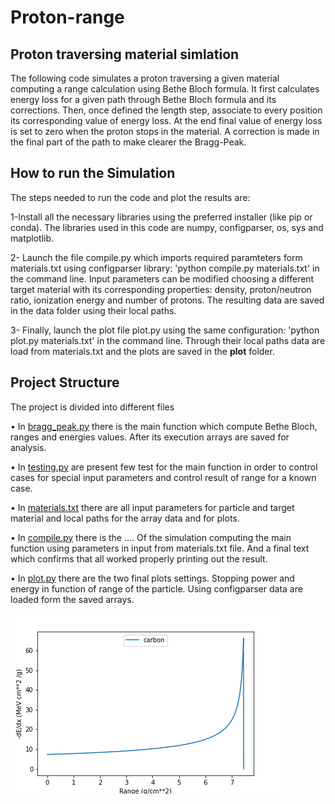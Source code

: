 # Proton-range

## Proton traversing material simlation 
The following code simulates a proton traversing a given material computing a range calculation using Bethe Bloch formula.
It first calculates energy loss for a given path through Bethe Bloch formula and its corrections.
Then, once defined the length step, associate to every position its corresponding value of energy loss. At the end final value of energy loss is set to zero when the proton stops in the material. A correction is made in the final part of the path to make clearer the Bragg-Peak.

## How to run the Simulation
The steps needed to run the code and plot the results are:

1-Install all the necessary libraries using the preferred installer (like pip or conda). The libraries used in this code are numpy, configparser,  os, sys and matplotlib.

2-	Launch the file compile.py which imports required paramteters form materials.txt using configparser library: 'python compile.py materials.txt' in the command line. Input parameters can be modified choosing a different target material with its corresponding properties: density, proton/neutron ratio, ionization energy and number of protons. The resulting data are saved in the data folder using their local paths.

3-	Finally, launch the plot file plot.py using the same configuration: 'python plot.py materials.txt' in the command line. Through their local paths data are load from materials.txt and the plots are saved in the **plot** folder. 

## Project Structure
The project is divided into different files

•	In [bragg_peak.py](/bragg_peak.py) there is the main function which compute Bethe Bloch, ranges and energies values. After its execution arrays are saved for analysis.

•	In [testing.py](/testing.py) are present few test for the main function in order to control cases for special input parameters and control result of range for a known case.

•	In [materials.txt](/materials.txt) there are all input parameters for particle and target material and local paths for the array data and for plots.

•	In [compile.py](/compile.py)  there is the …. Of the simulation computing the main function using parameters in input from materials.txt file. And a final text which confirms that all worked properly printing out the result.

•	In [plot.py](/plot.py) there are the two final plots settings. Stopping power and energy in function of range of the particle. Using configparser data are loaded form the saved arrays.

![](/images/bragg_peak.png)
